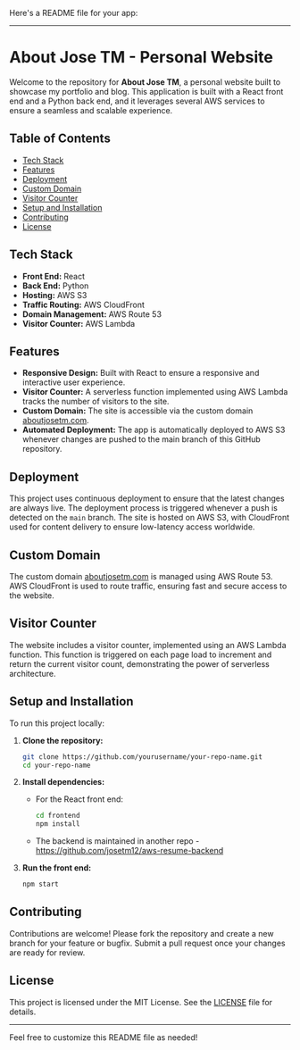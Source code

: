 Here's a README file for your app:

---

# About Jose TM - Personal Website

Welcome to the repository for **About Jose TM**, a personal website built to showcase my portfolio and blog. This application is built with a React front end and a Python back end, and it leverages several AWS services to ensure a seamless and scalable experience.

## Table of Contents

- [Tech Stack](#tech-stack)
- [Features](#features)
- [Deployment](#deployment)
- [Custom Domain](#custom-domain)
- [Visitor Counter](#visitor-counter)
- [Setup and Installation](#setup-and-installation)
- [Contributing](#contributing)
- [License](#license)

## Tech Stack

- **Front End:** React
- **Back End:** Python
- **Hosting:** AWS S3
- **Traffic Routing:** AWS CloudFront
- **Domain Management:** AWS Route 53
- **Visitor Counter:** AWS Lambda

## Features

- **Responsive Design:** Built with React to ensure a responsive and interactive user experience.
- **Visitor Counter:** A serverless function implemented using AWS Lambda tracks the number of visitors to the site.
- **Custom Domain:** The site is accessible via the custom domain [aboutjosetm.com](https://aboutjosetm.com).
- **Automated Deployment:** The app is automatically deployed to AWS S3 whenever changes are pushed to the main branch of this GitHub repository.

## Deployment

This project uses continuous deployment to ensure that the latest changes are always live. The deployment process is triggered whenever a push is detected on the `main` branch. The site is hosted on AWS S3, with CloudFront used for content delivery to ensure low-latency access worldwide.

## Custom Domain

The custom domain [aboutjosetm.com](https://aboutjosetm.com) is managed using AWS Route 53. AWS CloudFront is used to route traffic, ensuring fast and secure access to the website.

## Visitor Counter

The website includes a visitor counter, implemented using an AWS Lambda function. This function is triggered on each page load to increment and return the current visitor count, demonstrating the power of serverless architecture.

## Setup and Installation

To run this project locally:

1. **Clone the repository:**
   ```bash
   git clone https://github.com/yourusername/your-repo-name.git
   cd your-repo-name
   ```

2. **Install dependencies:**
   - For the React front end:
     ```bash
     cd frontend
     npm install
     ```
   - The backend is maintained in another repo - https://github.com/josetm12/aws-resume-backend

3. **Run the front end:**
   ```bash
   npm start
   ```


## Contributing

Contributions are welcome! Please fork the repository and create a new branch for your feature or bugfix. Submit a pull request once your changes are ready for review.

## License

This project is licensed under the MIT License. See the [LICENSE](LICENSE) file for details.

---

Feel free to customize this README file as needed!
